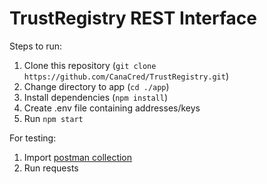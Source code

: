 # TrustRegistry REST Interface

Steps to run:
1. Clone this repository (`git clone https://github.com/CanaCred/TrustRegistry.git`)
2. Change directory to app (`cd ./app`)
3. Install dependencies (`npm install`)
4. Create .env file containing addresses/keys
5. Run `npm start`

For testing:
1. Import [postman collection](https://github.com/CanaCred/TrustRegistry/blob/rest-interface/app/test/Trust%20Registry.postman_collection.json) 
2. Run requests
